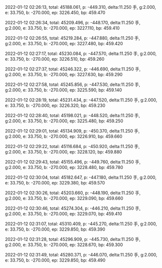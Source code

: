 2022-01-12 02:26:13, total: 45188.061, p: -449.310, delta:11.250 手, g:2.000, e: 33.750, b: -270.000, ep: 3226.450, bp: 459.470

2022-01-12 02:26:34, total: 45209.496, p: -448.170, delta:11.250 手, g:2.000, e: 33.750, b: -270.000, ep: 3227.110, bp: 459.410

2022-01-12 02:26:55, total: 45219.284, p: -447.880, delta:11.250 手, g:2.000, e: 33.750, b: -270.000, ep: 3227.480, bp: 459.420

2022-01-12 02:27:17, total: 45230.084, p: -447.570, delta:11.250 手, g:2.000, e: 33.750, b: -270.000, ep: 3226.510, bp: 459.260

2022-01-12 02:27:37, total: 45246.322, p: -446.690, delta:11.250 手, g:2.000, e: 33.750, b: -270.000, ep: 3227.630, bp: 459.290

2022-01-12 02:27:58, total: 45245.856, p: -447.530, delta:11.250 手, g:2.000, e: 33.750, b: -270.000, ep: 3225.590, bp: 459.140

2022-01-12 02:28:19, total: 45231.434, p: -447.520, delta:11.250 手, g:2.000, e: 33.750, b: -270.000, ep: 3226.320, bp: 459.230

2022-01-12 02:28:40, total: 45198.021, p: -448.520, delta:11.250 手, g:2.000, e: 33.750, b: -270.000, ep: 3225.480, bp: 459.250

2022-01-12 02:29:01, total: 45134.909, p: -450.370, delta:11.250 手, g:2.000, e: 33.750, b: -270.000, ep: 3226.910, bp: 459.660

2022-01-12 02:29:22, total: 45116.684, p: -450.920, delta:11.250 手, g:2.000, e: 33.750, b: -270.000, ep: 3228.120, bp: 459.880

2022-01-12 02:29:43, total: 45155.496, p: -449.760, delta:11.250 手, g:2.000, e: 33.750, b: -270.000, ep: 3228.480, bp: 459.780

2022-01-12 02:30:04, total: 45182.647, p: -447.180, delta:11.250 手, g:2.000, e: 33.750, b: -270.000, ep: 3229.380, bp: 459.570

2022-01-12 02:30:26, total: 45203.660, p: -448.190, delta:11.250 手, g:2.000, e: 33.750, b: -270.000, ep: 3229.090, bp: 459.660

2022-01-12 02:30:46, total: 45274.304, p: -446.210, delta:11.250 手, g:2.000, e: 33.750, b: -270.000, ep: 3229.070, bp: 459.410

2022-01-12 02:31:07, total: 45310.409, p: -445.270, delta:11.250 手, g:2.000, e: 33.750, b: -270.000, ep: 3229.850, bp: 459.390

2022-01-12 02:31:28, total: 45296.909, p: -445.730, delta:11.250 手, g:2.000, e: 33.750, b: -270.000, ep: 3228.670, bp: 459.300

2022-01-12 02:31:49, total: 45280.371, p: -446.070, delta:11.250 手, g:2.000, e: 33.750, b: -270.000, ep: 3229.850, bp: 459.490